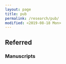 ```yaml
---
layout: page
title: pub
permalink: /research/pub/
modified: <2019-08-18 Mon>
---
```


<!--<script src="http://bibbase.org/show?bib=https://fangsong.info/files/pubs/fspub.bib&jsonp=1"></script>-->
<script type="text/javascript" src="https://cdn.rawgit.com/pcooksey/bibtex-js/a802616/src/bibtex_js.js"></script>
<bibtex src="{{base}}/files/pubs/fspub.bib"></bibtex>

## Referred 
<div class="bibtex_template">
    <span class="year"></span>
</div>

<div id="bibtex_display">
</div>
  
	  
<div id="bibtex_display" bibtextypekey="@MISC"></div>

### Manuscripts

<div id="bibtex_display" bibtextypekey="@ARTICLE"></div>

